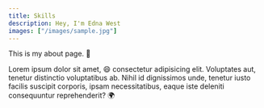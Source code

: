 ```yaml
---
title: Skills
description: Hey, I'm Edna West
images: ["/images/sample.jpg"]
---
```



This is my about page. :wave:

Lorem ipsum dolor sit amet, :smile: consectetur adipisicing elit. Voluptates aut, tenetur distinctio voluptatibus ab. Nihil id dignissimos unde, tenetur iusto facilis suscipit corporis, ipsam necessitatibus, eaque iste deleniti consequuntur reprehenderit? :earth_africa: